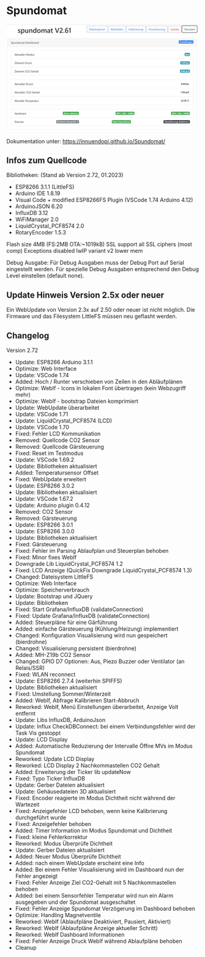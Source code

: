 # Spundomat

![ov1](/Info/Spundomat01.jpg)

Dokumentation unter: <https://innuendopi.github.io/Spundomat/>

## Infos zum Quellcode

Bibliotheken: (Stand ab Version 2.72, 01.2023)

- ESP8266 3.1.1 (LittleFS)
- Arduino IDE 1.8.19
- Visual Code + modified ESP8266FS Plugin (VSCode 1.74 Arduino 4.12)
- ArduinoJSON 6.20
- InfluxDB 3.12
- WiFiManager 2.0
- LiquidCrystal_PCF8574 2.0
- RotaryEncoder 1.5.3

Flash size 4MB (FS:2MB OTA:~1019kB)
SSL support all SSL ciphers (most comp)
Exceptions disabled
IwIP variant v2 lower mem

Debug Ausgabe:
Für Debug Ausgaben muss der Debug Port auf Serial eingestellt werden. Für spezielle Debug Ausgaben entsprechend den Debug Level einstellen (default none).

## Update Hinweis Version 2.5x oder neuer

Ein WebUpdate von Version 2.3x auf 2.50 oder neuer ist nicht möglich. Die Firmware und das Filesystem LittleFS müssen neu geflasht werden.

## Changelog

Version 2.72

- Update:   ESP8266 Arduino 3.1.1
- Optimize: Web Interface
- Update:   VSCode 1.74
- Added:    Hoch / Runter verschieben von Zeilen in den Abläufplänen
- Optimize: WebIf - Icons in lokalen Font übertragen (kein Webzugriff mehr)
- Optimize: WebIf - bootstrap Dateien komprimiert
- Update:   WebUpdate überarbeitet
- Update:   VSCode 1.71
- Update:   LiquidCrystal_PCF8574 (LCD)
- Update:   VSCode 1.70
- Fixed:    Fehler LCD Kommunikation
- Removed:  Quellcode CO2 Sensor
- Removed:  Quellcode Gärsteuerung
- Fixed:    Reset im Testmodus
- Update:   VSCode 1.69.2
- Update:   Bibliotheken aktualisiert
- Added:    Temperatursensor Offset
- Fixed:    WebUpdate erweitert
- Update:   ESP8266 3.0.2
- Update:   Bibliotheken aktualisiert
- Update:   VSCode 1.67.2
- Update:   Arduino plugin 0.4.12
- Removed:  CO2 Sensor
- Removed:  Gärsteuerung
- Update:   ESP8266 3.0.1
- Update:   ESP8266 3.0.0
- Update:   Bibliotheken aktualisiert
- Fixed:    Gärsteuerung
- Fixed:    Fehler im Parsing Ablaufplan und Steuerplan behoben
- Fixed:    Minor fixes WebIf
- Downgrade Lib LiquidCrystal_PCF8574 1.2
- Fixed:    LCD Anzeige (QuickFix Downgrade LiquidCrystal_PCF8574 1.3)
- Changed:  Dateisystem LittleFS
- Optimize: Web Interface
- Optimize: Speicherverbrauch
- Update:   Bootstrap und JQuery
- Update:   Bibliotheken
- Fixed:    Start Grafana/InfluxDB (validateConnection)
- Fixed:    Update Grafana/InfluxDB (validateConnection)
- Added:    Steuerpläne für eine Gärführung
- Added:    einfache Gärsteuerung (Kühlung/Heizung) implementiert
- Changed:  Konfiguration Visualisierung wird nun gespeichert (bierdrohne)
- Changed:  Visualisierung persistent (bierdrohne)
- Added:    MH-Z19b CO2 Sensor
- Changed:  GPIO D7 Optionen: Aus, Piezo Buzzer oder Ventilator (an Relais/SSR)
- Fixed:    WLAN reconnect
- Update:   ESP8266 2.7.4 (weiterhin SPIFFS)
- Update:   Bibliotheken aktualisiert
- Fixed:    Umstellung Sommer/Winterzeit
- Added:    WebIf, Abfrage Kalibrieren Start-Abbruch
- Reworked: WebIf, Menü Einstellungen überarbeitet, Anzeige Volt entfernt
- Update:   Libs InfluxDB, ArduinoJson
- Update:   Influx CheckDBConnect: bei einem Verbindungsfehler wird der Task Vis gestoppt
- Update:   LCD Display
- Added:    Automatische Reduzierung der Intervalle Öffne MVs im Modus Spundomat
- Reworked: Update LCD Display
- Reworked: LCD Display 2 Nachkommastellen CO2 Gehalt
- Added:    Erweiterung der Ticker lib updateNow
- Fixed:    Typo Ticker InfluxDB
- Update:   Gerber Dateien aktualisiert
- Update:   Gehäusedateien 3D aktualisiert
- Fixed:    Encoder reagierte im Modus Dichtheit nicht während der Wartezeit
- Fixed:    Anzeigefehler LCD behoben, wenn keine Kalibrierung durchgeführt wurde
- Fixed:    Anzeigefehler behoben
- Added:    Timer Information im Modus Spundomat und Dichtheit
- Fixed:    kleine Fehlerkorrektur
- Reworked: Modus Überprüfe Dichtheit
- Update:   Gerber Dateien aktualisiert
- Added:    Neuer Modus Überprüfe Dichtheit
- Added:    nach einem WebUpdate erscheint eine Info
- Added:    Bei einem Fehler Visualisierung wird im Dashboard nun der Fehler angezeigt
- Fixed:    Fehler Anzeige Ziel CO2-Gehalt mit 5 Nachkommastellen behoben
- Added:    bei einem Sensorfehler Temperatur wird nun ein Alarm ausgegeben und der Spundomat ausgeschaltet
- Fixed:    Fehler Anzeige Spundomat Verzögerung im Dashboard behoben
- Optimize:  Handling Magnetventile
- Reworked: WebIf (Ablaufpläne Deaktiviert, Pausiert, Aktiviert)
- Reworked: WebIf (Ablaufpläne Anzeige aktueller Schritt)
- Reworked: WebIf Dashboard Informationen
- Fixed:    Fehler Anzeige Druck WebIf während Ablaufpläne behoben
- Cleanup
